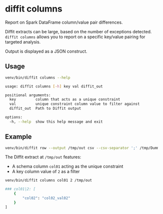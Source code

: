 # diffit columns

Report on Spark DataFrame column/value pair differences.

Diffit extracts can be large, based on the number of exceptions detected. `diffit columns` allows
you to report on a specific key/value pairing for targeted analysis.

Output is displayed as a JSON construct.

## Usage
``` sh
venv/bin/diffit columns --help
```

``` sh
usage: diffit columns [-h] key val diffit_out

positional arguments:
  key         column that acts as a unique constraint
  val         unique constraint column value to filter against
  diffit_out  Path to Diffit output

options:
  -h, --help  show this help message and exit
```

## Example
``` sh title="Reset the Diffit extract"
venv/bin/diffit row --output /tmp/out csv --csv-separator ';' /tmp/Dummy.json docker/files/data/left docker/files/data/right
```

The Diffit extract at `/tmp/out` features:

- A schema column `col01` acting as the unique constraint
- A key column value of `2` as a filter

``` sh title="diffit columns filter for key:value pair col01:2"
venv/bin/diffit columns col01 2 /tmp/out
```

``` sh title="Result"
### col01|2: [
    {
        "col02": "col02_val02"
    }
]
```
